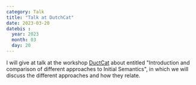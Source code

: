 ```yaml
---
category: Talk
title: "Talk at DutchCat"
date: 2023-03-20
datebis :
  year: 2023
  month: 03
  day: 20
---
```


I will give at talk at the workshop [DuctCat](https://dutchcats.github.io/)
about entitled "Introduction and comparison of different approaches to
Initial Semantics", in which we will discuss the different approaches and
how they relate.